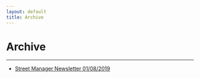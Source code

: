 ```yaml
---
layout: default
title: Archive
---
```

<h1 class="govuk-heading-xl">Archive</h1>

<hr class="govuk-section-break govuk-section-break--xl govuk-section-break--visible">

<ul class="govuk-list govuk-list--bullet">
  <li><a class="govuk-link" href="google.co.uk">Street Manager Newsletter 01/08/2019</a></li>
</ul>
